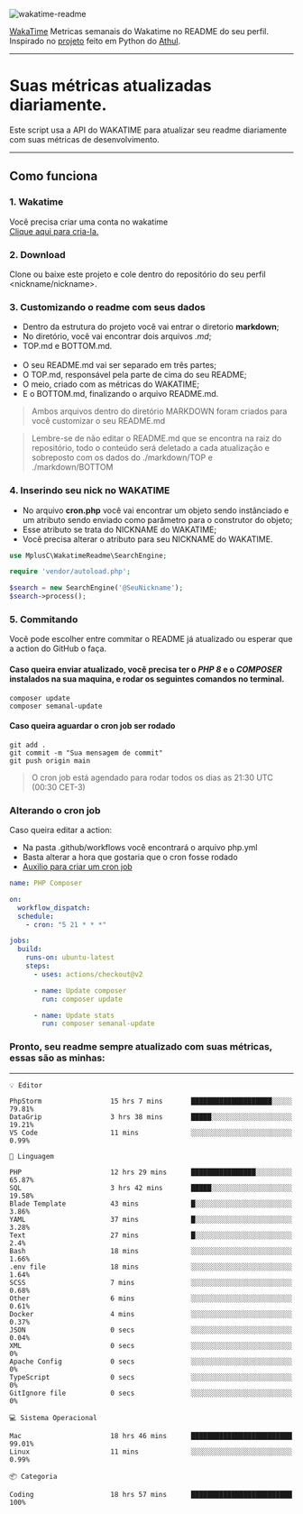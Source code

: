 ![wakatime-readme](https://socialify.git.ci/bymatheus/wakatime-readme/image?description=1&descriptionEditable=M%C3%A9tricas%20semanais%20do%20Wakatime%20no%20seu%20README%20de%20perfil.&font=KoHo&forks=1&language=1&owner=1&pattern=Signal&stargazers=1&theme=Dark)

[WakaTime](https://wakatime.com) Metricas semanais do Wakatime no README do seu perfil. <br>
Inspirado no [projeto](https://github.com/athul/waka-readme) feito em Python do [Athul](https://github.com/athul).
___

# Suas métricas atualizadas diariamente.
Este script usa a API do WAKATIME para atualizar seu readme diariamente com suas métricas de desenvolvimento.

___

## Como funciona

### 1. Wakatime
Você precisa criar uma conta no wakatime <br>
[Clique aqui para cria-la.](https://wakatime.com) 

### 2. Download
Clone ou baixe este projeto e cole dentro do repositório do seu perfil <nickname/nickname>.

### 3. Customizando o readme com seus dados
- Dentro da estrutura do projeto você vai entrar o diretorio **markdown**;  
- No diretório, você vai encontrar dois arquivos *.md*;
- TOP.md e BOTTOM.md.
<br><br>
- O seu README.md vai ser separado em três partes; 
- O TOP.md, responsável pela parte de cima do seu README;
- O meio, criado com as métricas do WAKATIME;
- E o BOTTOM.md, finalizando o arquivo README.md.<br>

> Ambos arquivos dentro do diretório MARKDOWN foram criados para você customizar o seu README.md

> Lembre-se de não editar o README.md que se encontra na raiz do repositório, todo o conteúdo será deletado a cada atualização e sobreposto com os dados do ./markdown/TOP e ./markdown/BOTTOM

### 4. Inserindo seu nick no WAKATIME
- No arquivo **cron.php** você vai encontrar um objeto sendo instânciado e um atributo sendo enviado como parâmetro para o construtor do objeto;
- Esse atributo se trata do NICKNAME do WAKATIME;
- Você precisa alterar o atributo para seu NICKNAME do WAKATIME.

```php
use MplusC\WakatimeReadme\SearchEngine;

require 'vendor/autoload.php';

$search = new SearchEngine('@SeuNickname');
$search->process();
```

### 5. Commitando
Você pode escolher entre commitar o README já atualizado ou esperar que a action do GitHub o faça. <br>

#### Caso queira enviar atualizado, você precisa ter o *PHP 8* e o *COMPOSER* instalados na sua maquina, e rodar os seguintes comandos no terminal.
```composer
composer update
composer semanal-update 
```

#### Caso queira aguardar o cron job ser rodado 
```git 
git add .
git commit -m "Sua mensagem de commit"
git push origin main
```

>O cron job está agendado para rodar todos os dias as 21:30 UTC (00:30 CET-3) 

### Alterando o cron job
Caso queira editar a action:

- Na pasta .github/workflows você encontrará o arquivo php.yml
- Basta alterar a hora que gostaria que o cron fosse rodado
- [Auxilio para criar um cron job](https://crontab.guru)

```yml
name: PHP Composer

on:
  workflow_dispatch:
  schedule:
    - cron: "5 21 * * *"

jobs:
  build:
    runs-on: ubuntu-latest
    steps:
      - uses: actions/checkout@v2

      - name: Update composer
        run: composer update

      - name: Update stats
        run: composer semanal-update
```

### Pronto, seu readme sempre atualizado com suas métricas, essas são as minhas:

___
```text
💡 Editor

PhpStorm                 15 hrs 7 mins       ████████████████████░░░░░     79.81%
DataGrip                 3 hrs 38 mins       █████░░░░░░░░░░░░░░░░░░░░     19.21%
VS Code                  11 mins             ░░░░░░░░░░░░░░░░░░░░░░░░░      0.99%
```
```text
💬 Linguagem

PHP                      12 hrs 29 mins      ████████████████░░░░░░░░░     65.87%
SQL                      3 hrs 42 mins       █████░░░░░░░░░░░░░░░░░░░░     19.58%
Blade Template           43 mins             █░░░░░░░░░░░░░░░░░░░░░░░░      3.86%
YAML                     37 mins             █░░░░░░░░░░░░░░░░░░░░░░░░      3.28%
Text                     27 mins             █░░░░░░░░░░░░░░░░░░░░░░░░       2.4%
Bash                     18 mins             ░░░░░░░░░░░░░░░░░░░░░░░░░      1.66%
.env file                18 mins             ░░░░░░░░░░░░░░░░░░░░░░░░░      1.64%
SCSS                     7 mins              ░░░░░░░░░░░░░░░░░░░░░░░░░      0.68%
Other                    6 mins              ░░░░░░░░░░░░░░░░░░░░░░░░░      0.61%
Docker                   4 mins              ░░░░░░░░░░░░░░░░░░░░░░░░░      0.37%
JSON                     0 secs              ░░░░░░░░░░░░░░░░░░░░░░░░░      0.04%
XML                      0 secs              ░░░░░░░░░░░░░░░░░░░░░░░░░         0%
Apache Config            0 secs              ░░░░░░░░░░░░░░░░░░░░░░░░░         0%
TypeScript               0 secs              ░░░░░░░░░░░░░░░░░░░░░░░░░         0%
GitIgnore file           0 secs              ░░░░░░░░░░░░░░░░░░░░░░░░░         0%
```
```text
💻 Sistema Operacional

Mac                      18 hrs 46 mins      █████████████████████████     99.01%
Linux                    11 mins             ░░░░░░░░░░░░░░░░░░░░░░░░░      0.99%
```
```text
📦 Categoria

Coding                   18 hrs 57 mins      █████████████████████████       100%
```
